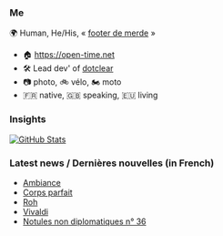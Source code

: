 ### Me

🌍 Human, He/His, « [footer de merde](https://open-time.net/post/2013/07/17/La-veritable-histoire-du-Footer-de-merde-) » 
* 🏠 https://open-time.net 
* 🛠️ Lead dev' of [dotclear](https://git.dotclear.org/dev/dotclear)
* 📷 photo, 🚲 vélo, 🏍️ moto 
* 🇫🇷 native, 🇬🇧 speaking, 🇪🇺 living

### Insights

[![GitHub Stats](https://github-readme-stats-sigma-five.vercel.app/api?username=franck-paul)](https://github.com/franck-paul)

### Latest news / Dernières nouvelles (in French)

<!-- BLOG-POST-LIST:START -->
- [Ambiance](https://open-time.net/post/2025/09/09/Ambiance)
- [Corps parfait](https://open-time.net/post/2025/09/08/Corps-parfait)
- [Roh](https://open-time.net/post/2025/09/07/Roh)
- [Vivaldi](https://open-time.net/post/2025/09/06/Vivaldi)
- [Notules non diplomatiques n° 36](https://open-time.net/post/2025/09/05/Ici-et-la)
<!-- BLOG-POST-LIST:END -->
